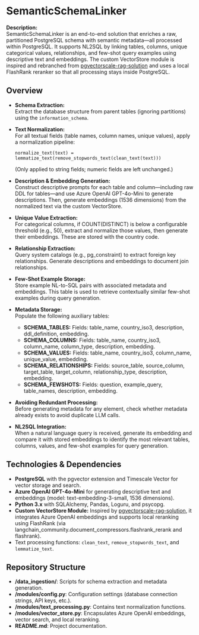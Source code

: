 # SemanticSchemaLinker

**Description:**  
SemanticSchemaLinker is an end-to-end solution that enriches a raw, partitioned PostgreSQL schema with semantic metadata—all processed within PostgreSQL. It supports NL2SQL by linking tables, columns, unique categorical values, relationships, and few-shot query examples using descriptive text and embeddings. The custom VectorStore module is inspired and rebranched from [pgvectorscale-rag-solution](https://github.com/daveebbelaar/pgvectorscale-rag-solution) and uses a local FlashRank reranker so that all processing stays inside PostgreSQL.

## Overview

- **Schema Extraction:**  
  Extract the database structure from parent tables (ignoring partitions) using the `information_schema`.

- **Text Normalization:**  
  For all textual fields (table names, column names, unique values), apply a normalization pipeline:
  ```
  normalize_text(text) = lemmatize_text(remove_stopwords_text(clean_text(text)))
  ```
  (Only applied to string fields; numeric fields are left unchanged.)

- **Description & Embedding Generation:**  
  Construct descriptive prompts for each table and column—including raw DDL for tables—and use Azure OpenAI GPT-4o-Mini to generate descriptions. Then, generate embeddings (1536 dimensions) from the normalized text via the custom VectorStore.

- **Unique Value Extraction:**  
  For categorical columns, if COUNT(DISTINCT) is below a configurable threshold (e.g., 50), extract and normalize those values, then generate their embeddings. These are stored with the country code.

- **Relationship Extraction:**  
  Query system catalogs (e.g., pg_constraint) to extract foreign key relationships. Generate descriptions and embeddings to document join relationships.

- **Few-Shot Example Storage:**  
  Store example NL-to-SQL pairs with associated metadata and embeddings. This table is used to retrieve contextually similar few-shot examples during query generation.

- **Metadata Storage:**  
  Populate the following auxiliary tables:
  - **SCHEMA_TABLES:** Fields: table_name, country_iso3, description, ddl_definition, embedding.
  - **SCHEMA_COLUMNS:** Fields: table_name, country_iso3, column_name, column_type, description, embedding.
  - **SCHEMA_VALUES:** Fields: table_name, country_iso3, column_name, unique_value, embedding.
  - **SCHEMA_RELATIONSHIPS:** Fields: source_table, source_column, target_table, target_column, relationship_type, description, embedding.
  - **SCHEMA_FEWSHOTS:** Fields: question, example_query, table_names, description, embedding.

- **Avoiding Redundant Processing:**  
  Before generating metadata for any element, check whether metadata already exists to avoid duplicate LLM calls.

- **NL2SQL Integration:**  
  When a natural language query is received, generate its embedding and compare it with stored embeddings to identify the most relevant tables, columns, values, and few-shot examples for query generation.

## Technologies & Dependencies

- **PostgreSQL** with the pgvector extension and Timescale Vector for vector storage and search.
- **Azure OpenAI GPT-4o-Mini** for generating descriptive text and embeddings (model: text-embedding-3-small, 1536 dimensions).
- **Python 3.x** with SQLAlchemy, Pandas, Loguru, and psycopg.
- **Custom VectorStore Module:** Inspired by [pgvectorscale-rag-solution](https://github.com/daveebbelaar/pgvectorscale-rag-solution), it integrates Azure OpenAI embeddings and supports local reranking using FlashRank (via langchain_community.document_compressors.flashrank_rerank and flashrank).
- Text processing functions: `clean_text`, `remove_stopwords_text`, and `lemmatize_text`.

## Repository Structure

- **/data_ingestion/**: Scripts for schema extraction and metadata generation.
- **/modules/config.py**: Configuration settings (database connection strings, API keys, etc.).
- **/modules/text_processing.py**: Contains text normalization functions.
- **/modules/vector_store.py**: Encapsulates Azure OpenAI embeddings, vector search, and local reranking.
- **README.md**: Project documentation.

